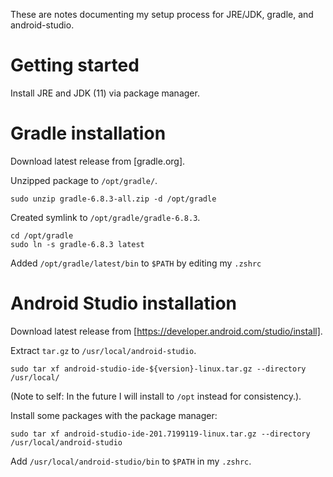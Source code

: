 These are notes documenting my setup process for JRE/JDK, gradle, and android-studio.

# Getting started

Install JRE and JDK (11) via package manager.

# Gradle installation

Download latest release from [gradle.org].

Unzipped package to `/opt/gradle/`.

`sudo unzip gradle-6.8.3-all.zip -d /opt/gradle`

Created symlink to `/opt/gradle/gradle-6.8.3`.

```
cd /opt/gradle
sudo ln -s gradle-6.8.3 latest
```

Added `/opt/gradle/latest/bin` to `$PATH` by editing my `.zshrc`

# Android Studio installation

Download latest release from [https://developer.android.com/studio/install].

Extract `tar.gz` to `/usr/local/android-studio`.

```
sudo tar xf android-studio-ide-${version}-linux.tar.gz --directory /usr/local/
```

(Note to self: In the future I will install to `/opt` instead for consistency.).

Install some packages with the package manager:

```
sudo tar xf android-studio-ide-201.7199119-linux.tar.gz --directory /usr/local/android-studio
```

Add `/usr/local/android-studio/bin` to `$PATH` in my `.zshrc`.
